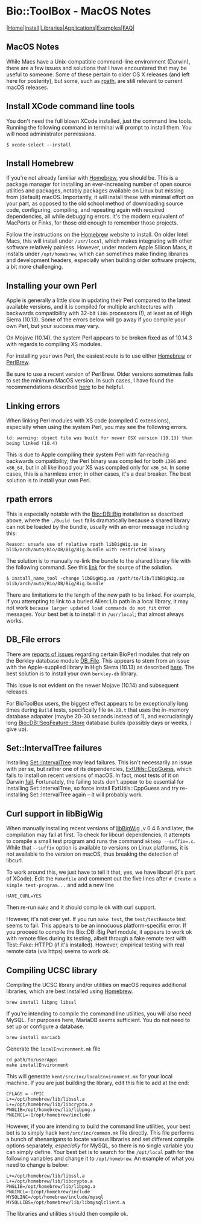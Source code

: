 # Bio::ToolBox - MacOS Notes

|[Home](ReadMe.md)|[Install](AdvancedInstallation.md)|[Libraries](Libraries.md)|[Applications](Applications.md)|[Examples](Examples.md)|[FAQ](FAQ.md)|

## MacOS Notes

While Macs have a Unix-compatible command-line environment (Darwin), there are a few 
issues and solutions that I have encountered that may be useful to someone. Some of 
these pertain to older OS X releases (and left here for posterity), but some, such 
as [rpath](#rpath_errors), are still relevant to current macOS releases.

## Install XCode command line tools

You don't need the full blown XCode installed, just the command line tools. 
Running the following command in terminal will prompt to install them. You will 
need administrator permissions.

	$ xcode-select --install

## Install Homebrew

If you're not already familiar with [Homebrew](https://brew.sh), you should be. This
is a package manager for installing an ever-increasing number of open source
utilities and packages, notably packages available on Linux but missing from
(default) macOS. Importantly, it will install these with minimal effort on your part,
as opposed to the old school method of downloading source code, configuring,
compiling, and repeating again with required dependencies, all while debugging
errors. It's the modern equivalent of MacPorts or Finks, for those old enough to
remember those projects.

Follow the instructions on the [Homebrew](https://brew.sh) website to install. On
older Intel Macs, this will install under `/usr/local`, which makes integrating with
other software relatively painless. However, under modern Apple Silicon Macs, it
installs under `/opt/homebrew`, which can sometimes make finding libraries and
development headers, especially when building older software projects, a bit more
challenging.


## Installing your own Perl

Apple is generally a little slow in updating their Perl compared to the latest available
versions, and it is compiled for multiple architectures with backwards compatibility with
32-bit `i386` processors (!), at least as of High Sierra (10.13). Some of the errors below
will go away if you compile your own Perl, but your success may vary.

On Mojave (10.14), the system Perl appears to be ~~broken~~ fixed as of 10.14.3 with 
regards to compiling XS modules. 

For installing your own Perl, the easiest route is to use either [Homebrew](https::/brew.sh) 
or [PerlBrew](https://perlbrew.pl). 

Be sure to use a recent version of PerlBrew. Older versions sometimes fails to set the 
minimum MacOS version. In such cases, I have found the recommendations described 
[here](https://karl.kornel.us/2015/12/perl-osx-1011-warnings/) to be helpful. 

## Linking errors

When linking Perl modules with XS code (compiled C extensions), especially when using 
the system Perl, you may see the following errors.

	ld: warning: object file was built for newer OSX version (10.13) than being linked (10.4)

This is due to Apple compiling their system Perl with far-reaching backwards 
compatibility; the Perl binary was compiled for both `i386` and `x86_64`, but in 
all likelihood your XS was compiled only for `x86_64`. In some cases, this is a 
harmless error; in other cases, it's a deal breaker. The best solution is to 
install your own Perl.

## rpath errors

This is especially notable with the [Bio::DB::Big](https://metacpan.org/pod/Bio::DB::Big) 
installation as described above, where the `./Build test` fails dramatically because a 
shared library can not be loaded by the bundle, usually with an error message including 
this:

	Reason: unsafe use of relative rpath libBigWig.so in blib/arch/auto/Bio/DB/Big/Big.bundle with restricted binary

The solution is to manually re-link the bundle to the shared library file with the 
following command. See this 
[link](https://stackoverflow.com/questions/33275605/el-capitan-perl-dbd-unsafe-use-of-relative-path) 
for the source of the  solution.

	$ install_name_tool -change libBigWig.so /path/to/lib/libBigWig.so blib/arch/auto/Bio/DB/Big/Big.bundle

There are limitations to the length of the new path to be linked. For example, if you
attempting to link to a buried Alien::Lib path in a local library, it may not work
`because larger updated load commands do not fit` error messages. Your best bet is to
install it in `/usr/local`; that almost always works.


## DB_File errors

There are [reports of issues](https://github.com/bioperl/bioperl-live/issues/267) 
regarding certain BioPerl modules that rely on the Berkley database module 
[DB_File](https://metacpan.org/pod/DB_File). This appears to stem from an issue with 
the Apple-supplied library in High Sierra (10.13) as described 
[here](https://discussions.apple.com/thread/8125401). The best solution is to 
install your own `berkley-db` library. 

This issue is not evident on the newer Mojave (10.14) and subsequent releases.

For BioToolBox users, the biggest effect appears to be exceptionally long times 
during `Build` tests, specifically file `04.DB.t` that uses the in-memory database 
adapater (maybe 20-30 seconds instead of 1), and excruciatingly long 
[Bio::DB::SeqFeature::Store](https://metacpan.org/pod/Bio::DB::SeqFeature::Store) 
database builds (possibly days or weeks, I give up). 


## Set::IntervalTree failures

Installing [Set::IntervalTree](https://metacpan.org/pod/Set::IntervalTree) may lead
failures. This isn't necessarily an issue with per se, but rather one of its
dependencies, [ExtUtils::CppGuess](https://metacpan.org/pod/ExtUtils::CppGuess),
which fails to install on recent versions of macOS. In fact, most tests of it on
Darwin [fail](http://matrix.cpantesters.org/?dist=ExtUtils-CppGuess+0.27).
Fortunately, the failing tests don't appear to be essential for installing
Set::IntervalTree, so force install ExtUtils::CppGuess and try re-installing
Set::IntervalTree again – it will probably work.


## Curl support in libBigWig

When manually installing recent versions of
[libBigWig](https://github.com/dpryan79/libBigWig) ,v 0.4.6 and later, the
compilation may fail at first. To check for libcurl dependencies, it attempts to
compile a small test program and runs the command `mktemp --suffix=.c`. While that
`--suffix` option is available to versions on Linux platforms, it is not available to
the version on macOS, thus breaking the detection of libcurl. 

To work around this, we just have to tell it that, yes, we have libcurl (it's part of
XCode). Edit the `Makefile` and comment out the five lines after `# Create a simple
test-program...` and add a new line

	HAVE_CURL=YES

Then re-run `make` and it should compile ok with curl support.

However, it's not over yet. If you run `make test`, the `test/testRemote` test seems to
fail. This appears to be an innocuous platform-specific error. If you proceed to
compile the Bio::DB::Big Perl module, it appears to work ok with remote files during
its testing, albeit through a fake remote test with Test::Fake::HTTPD (if it's
installed). However, empirical testing with real remote data (via https) seems to work ok.


## Compiling UCSC library

Compiling the UCSC library and/or utilities on macOS requires additional libraries,
which are best installed using [Homebrew](https://brew.sh).

	brew install libpng libssl

If you're intending to compile the command line utilities, you will also need
MySQL. For purposes here, MariaDB seems sufficient. You do not need to set up
or configure a database.

	brew install mariadb

Generate the `localEnvironment.mk` file

	cd path/to/userApps
	make installEnvironment

This will generate `kent/src/inc/localEnvironment.mk` for your local machine. If
you are just building the library, edit this file to add at the end:

	CFLAGS = -fPIC
	L+=/opt/homebrew/lib/libssl.a
	L+=/opt/homebrew/lib/libcrypto.a
	PNGLIB=/opt/homebrew/lib/libpng.a
	PNGINCL=-I/opt/homebrew/include

However, if you are intending to build the command line utilities, your best bet is
to simply hack `kent/src/inc/common.mk` file directly. This file performs a bunch of
shenanigans to locate various libraries and set different compile options separately,
_especially_ for MySQL, so there is no single variable you can simply define. Your
best bet is to search for the `/opt/local` path for the following variables and
change it to `/opt/homebrew`. An example of what you need to change is below:

	L+=/opt/homebrew/lib/libssl.a
	L+=/opt/homebrew/lib/libcrypto.a
	PNGLIB=/opt/homebrew/lib/libpng.a
	PNGINCL=-I/opt/homebrew/include
	MYSQLINC=/opt/homebrew/include/mysql
	MYSQLLIBS=/opt/homebrew/lib/libmysqlclient.a

The libraries and utilities should then compile ok.

